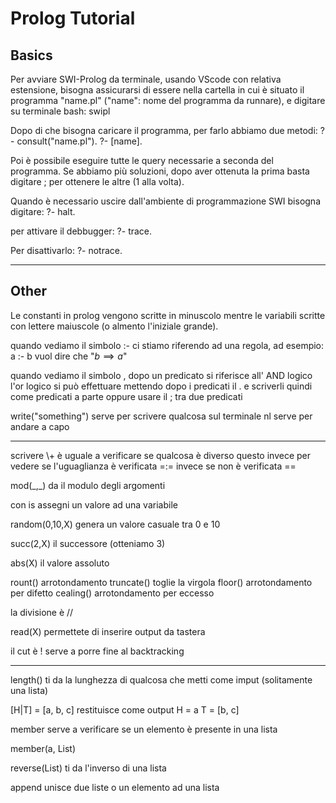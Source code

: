 # Prolog Tutorial

## Basics
Per avviare SWI-Prolog da terminale, usando VScode con relativa estensione, 
bisogna assicurarsi di essere nella cartella in cui è situato il programma "name.pl" ("name": nome del programma da runnare), 
e digitare su terminale bash:
swipl

Dopo di che bisogna caricare il programma, per farlo abbiamo due metodi:
?- consult("name.pl").
?- \[name\].

Poi è possibile eseguire tutte le query necessarie a seconda del programma.
Se abbiamo più soluzioni, dopo aver ottenuta la prima basta digitare ; per ottenere le altre (1 alla volta).

Quando è necessario uscire dall'ambiente di programmazione SWI bisogna digitare:
?- halt.

per attivare il debbugger:
?- trace.

Per disattivarlo:
?- notrace.

---

## Other
Le constanti in prolog vengono scritte in minuscolo mentre le variabili scritte con lettere maiuscole (o almento l'iniziale grande).

quando vediamo il simbolo :- ci stiamo riferendo ad una regola, ad esempio:
a :- b vuol dire che "$b \implies a$"

quando vediamo il simbolo , dopo un predicato si riferisce all' AND logico
l'or logico si può effettuare mettendo dopo i predicati il . e scriverli quindi come predicati a parte oppure usare il ; tra due predicati

write("something") serve per scrivere qualcosa sul terminale
nl serve per andare a capo

---

scrivere \\+ è uguale a verificare se qualcosa è diverso
questo invece per vedere se l'uguaglianza è verificata =:=
invece se non è verificata =\=

mod(\_,\_) da il modulo degli argomenti

con is assegni un valore ad una variabile

random(0,10,X) genera un valore casuale tra 0 e 10

succ(2,X) il successore (otteniamo 3)

abs(X) il valore assoluto

rount() arrotondamento
truncate() toglie la virgola
floor() arrotondamento per difetto
cealing() arrotondamento per eccesso

la divisione è //


read(X) permettete di inserire output da tastera

il cut è ! serve a porre fine al backtracking


---

length() ti da la lunghezza di qualcosa che metti come imput (solitamente una lista)


\[H|T\] = \[a, b, c\] restituisce come output
H = a 
T = \[b, c\]

member serve a verificare se un elemento è presente in una lista

member(a, List)

reverse(List) ti da l'inverso di una lista

append unisce due liste o un elemento ad una lista




